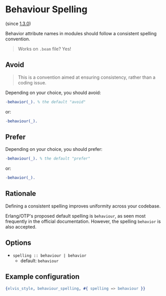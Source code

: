 # Behaviour Spelling

(since [1.3.0](https://github.com/inaka/elvis_core/releases/tag/1.3.0))

Behavior attribute names in modules should follow a consistent spelling convention.

> Works on `.beam` file? Yes!

## Avoid

> This is a convention aimed at ensuring consistency, rather than a coding issue.

Depending on your choice, you should avoid:

```erlang
-behavior(_). % the default "avoid"
```

or:

```erlang
-behaviour(_).
```

## Prefer

Depending on your choice, you should prefer:

```erlang
-behaviour(_). % the default "prefer"
```

or:

```erlang
-behavior(_).
```

## Rationale

Defining a consistent spelling improves uniformity across your codebase.

Erlang/OTP's proposed default spelling is `behaviour`, as seen most frequently in the official
documentation. However, the spelling `behavior` is also accepted.

## Options

- `spelling :: behaviour | behavior`
  - default: `behaviour`

## Example configuration

```erlang
{elvis_style, behaviour_spelling, #{ spelling => behaviour }}
```
